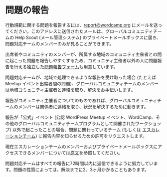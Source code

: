 <!--
# Incident Reporting
-->
# 問題の報告

<!--
To report a code of conduct-related issue, email [report@wordcamp.org](mailto:report@wordcamp.org). Emails sent to this address will go to a private mailbox on the global community team’s Help Scout instance, visible only to deputies on an incident response squad.
-->
行動規範に関する問題を報告するには、[report@wordcamp.org](mailto:report@wordcamp.org) にメールを送ってください。このアドレスに送信されたメールは、グローバルコミュニティチームの Help Scout (メール管理システム) のプライベートメールボックスに届き、問題対応チームのメンバーのみが見ることができます。

<!--
A stand-alone [Incident Reporting form](https://central.wordcamp.org/incident-report/) is also available, to make it easier for attendees and community members to report issues that come up with their local community organizers, to someone other than their local community organizers.
-->
出席者やコミュニティのメンバーが、所属する地域のコミュニティ主催者との間に起こった問題を報告しやすくするため、コミュニティ主催者以外の人に問題報告を行える独立した[問題報告フォーム](https://central.wordcamp.org/incident-report/)も用意しています。

<!--
If the incident response squad receives a report that looks like it could be handled locally — for example, between attendees at a meetup event — a member of the global community team will get in touch with local community organizers to offer assistance.
-->
問題対応チームが、地域で処理できるような報告を受け取った場合 (たとえば Meetup イベント出席者間の問題)、グローバルコミュニティチームのメンバーは地域コミュニティ主催者と連絡を取り、解決をお手伝いします。

<!--
If the report is \*about\* a community organizer, then we’ll reach out to the concerned parties and work to resolve the situation.
-->
報告がコミュニティ主催者についてのものであれば、グローバルコミュニティチームのメンバーは関係者に連絡を取り、状況を解決するために動きます。

<!--
If the report is about behavior that didn’t happen at an “official” event (which is to say, a chapter meetup event, WordCamp, or other workshop organized as part of a global community team program), we’ll request permission to pass the report along to the team it involves (or to the [Escalation Team](https://make.wordpress.org/community/2015/07/02/escalation-team/#comment-22773), currently made up of Josepha Haden Chomphosy, Helen Hou-Sandi, Tammie Lister, Aditya Kane, Morten Rand-Hendriksen, and Jenny Wong).
-->
報告が「公式」イベント (公認 WordPress Meetup イベント、WordCamp、その他のグローバルコミュニティチームプログラムとして開催されたワークショップ) 以外で起こったことの場合、問題に関わっているチーム (もしくは [エスカレーションチーム](https://make.wordpress.org/community/2015/07/02/escalation-team/#comment-22773)) に報告内容を知らせるための許可をリクエストします。

<!--
Currently the people who have access to this private mailbox are: Andrea Middleton, Josepha Haden Chomphosy, Cami Kaos, Hugh Lashbrooke, Aditya Kane, Courtney Patubo-Kranzke, and Rocío Valdivia.
-->
現在エスカレーションチームのメンバーおよびプライベートメールボックスにアクセスできるメンバーについては[原文](https://make.wordpress.org/community/handbook/meetup-organizer/responding-to-code-of-conduct-violations/incident-reporting/)を参照してください。

<!--
The incident response squad tries to respond to all reports within 72 hours of receiving the report. Resolving the issue reported may take as long as 2-3 months, depending on the nature of the issue.
-->
問題対応チームはすべての報告に72時間以内に返信できるように努力しています。問題の性質によっては、解決までに2、3ヶ月かかることもあります。
